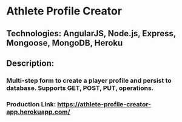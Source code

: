# Athlete Profile Creator

## Technologies: AngularJS, Node.js, Express, Mongoose, MongoDB, Heroku

## Description:
### Multi-step form to create a player profile and persist to database. Supports GET, POST, PUT, operations.

### Production Link: https://athlete-profile-creator-app.herokuapp.com/

